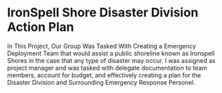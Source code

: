 # IronSpell Shore Disaster Division Action Plan
In This Project, Our Group Was Tasked With Creating a Emergency Deployment Team that would assist a public shoreline known as Ironspell Shores in the case that any type of disaster may occur.
I was assigned as project manager and was tasked with delegate documentation to team members, account for budget, and effectively creating a plan for the Disaster Division and Surrounding Emergency Response Personel.
